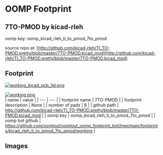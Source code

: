 # OOMP Footprint  
## 7TO-PMOD  by kicad-rleh  
  
oomp key: oomp_kicad_rleh_ti_to_pmod_7to_pmod  
  
source repo at: [http://github.com/kicad-rleh/TI_TO-PMOD.pretty/blob/master/7TO-PMOD.kicad_mod](http://github.com/kicad-rleh/TI_TO-PMOD.pretty/blob/master/7TO-PMOD.kicad_mod)  
## Footprint  
  
[![working_kicad_pcb_3d.png](working_kicad_pcb_3d_600.png)](working_kicad_pcb_3d.png)  
  
[![working.png](working_600.png)](working.png)  
| name | value | 
| --- | --- | 
| footprint name | 7TO-PMOD | 
| footprint description | None | 
| number of pads | 8 | 
| github path | http://github.com/kicad-rleh/TI_TO-PMOD.pretty/blob/master/7TO-PMOD.kicad_mod | 
| oomp key | oomp_kicad_rleh_ti_to_pmod_7to_pmod | 
| oomp bot github | https://github.com/oomlout/oomlout_oomp_footprint_bot/tree/main/footprints/kicad_rleh_ti_to_pmod_7to_pmod/working | 
## Images  

